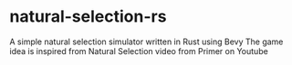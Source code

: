 # natural-selection-rs
A simple natural selection simulator written in Rust using Bevy
The game idea is inspired from Natural Selection video from Primer on Youtube
